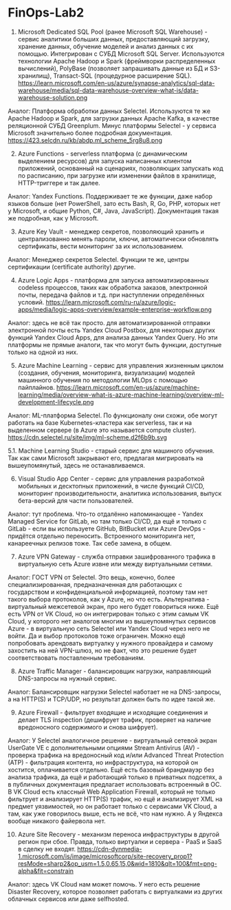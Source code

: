 # FinOps-Lab2
1. Microsoft Dedicated SQL Pool (ранее Microsoft SQL Warehouse) - сервис аналитики больших данных, предоставляющий загрузку, хранение данных, обучение моделей и анализ данных с их помощью. Интегрирован с СУБД Microsoft SQL Server. Используются технологии Apache Hadoop и Spark (фреймворки распределенных вычислений), PolyBase (позволяет запрашивать данные из БД и S3-хранилищ), Transact-SQL (процедурное расширение SQL).   
https://learn.microsoft.com/en-us/azure/synapse-analytics/sql-data-warehouse/media/sql-data-warehouse-overview-what-is/data-warehouse-solution.png

Аналог: Платформа обработки данных Selectel. Используются те же Apache Hadoop и Spark, для загрузки данных Apache Kafka, в качестве реляционной СУБД Greenplum. Минус платформы Selectel - у сервиса Microsoft значительно более подробная документация.
https://423.selcdn.ru/kb/abdp.ml_scheme_5rg8u8.png

2. Azure Functions - serverless платформа (с динамическим выделением ресурсов) для запуска написанных клиентом приложений, основанный на сценариях, позволяющих запускать код по расписанию, при загрузке или изменении файлов в хранилище, HTTP-триггере и так далее.

Аналог: Yandex Functions. Поддерживает те же функции, даже набор языков больше (нет PowerShell, зато есть Bash, R, Go, PHP, которых нет у Microsoft, и общие Python, C#, Java, JavaScript). Документация такая же подробная, как у Microsoft.

3. Azure Key Vault - менеджер секретов, позволяющий хранить и централизованно менять пароли, ключи, автоматически обновлять сертификаты, вести мониторинг за их использованием.

Аналог: Менеджер секретов Selectel. Функции те же, центры сертификации (certificate authority) другие.

4. Azure Logic Apps - платформа для запуска автоматизированных codeless процессов, таких как обработка заказов, электронной почты, передача файлов и т.д. при наступлении определённых условий.
https://learn.microsoft.com/ru-ru/azure/logic-apps/media/logic-apps-overview/example-enterprise-workflow.png

Аналог: здесь не всё так просто. для автоматизированной отправки электронной почты есть Yandex Cloud Postbox, для некоторых других функций Yandex Cloud Apps, для анализа данных Yandex Query. Но эти платформы не прямые аналоги, так что могут быть функции, доступные только на одной из них.

5. Azure Machine Learning - сервис для управления жизненным циклом (создания, обучения, мониторинга, визуализации) моделей машинного обучения по методологии MLOps с помощью пайплайнов.
https://learn.microsoft.com/en-us/azure/machine-learning/media/overview-what-is-azure-machine-learning/overview-ml-development-lifecycle.png

Аналог: ML-платформа Selectel. По функционалу они схожи, обе могут работать на базе Kubernetes-кластера как serverless, так и на выделенном сервере (в Azure это называется compute cluster). 
https://cdn.selectel.ru/site/img/ml-scheme.d2f6b9b.svg

5.1. Machine Learning Studio - старый сервис для машиного обучения. Так как сами Microsoft закрывают его, предлагая мигрировать на вышеупомянутый, здесь не останавливаемся.

6. Visual Studio App Center - сервис для управления разработкой мобильных и десктопных приложений, в числе функций CI/CD, мониторинг производительности, аналитика использования, выпуск бета-версий для части пользователей.

Аналог: тут проблема. Что-то отдалённо напоминающее - Yandex Managed Service for GitLab, но там только CI/CD, да ещё и только с GitLab - если вы используете GitHub, BitBucket или Azure DevOps - придётся отдельно переносить. Встроенного мониторинга нет, канареечных релизов тоже. Так себе замена, в общем.

7. Azure VPN Gateway - служба отправки зашифрованного трафика в виртуальную сеть Azure извне или между виртуальными сетями.

Аналог: ГОСТ VPN от Selectel. Это вещь, конечно, более специализированная, предназначенная для работающих с государством и конфиденциальной информацией, поэтому там нет такого выбора протоколов, как у Azure, но что есть. Альтернатива - виртуальный межсетевой экран, про него будет говориться ниже. Ещё есть VPN от VK Cloud, но он интегрирован только с этим самым VK Cloud, у которого нет аналогов многим из вышеупомянутых сервисов Azure - в виртуальную сеть Selectel или Yandex Cloud через него не войти. Да и выбор протоколов тоже ограничен. Можно ещё попробовать арендовать виртуалку у нужного провайдера и самому захостить на ней VPN-шлюз, но не факт, что это решение будет соответствовать поставленным требованиям.

8. Azure Traffic Manager - балансировщик нагрузки, направляющий DNS-запросы на нужный сервис.

Аналог: Балансировщик нагрузки Selectel наботает не на DNS-запросы, а на HTTP(S) и TCP/UDP, но результат должен быть по идее такой же.

9. Azure Firewall - фильтрует входящие и исходящие соединения и делает TLS inspection (дешифрует трафик, проверяет на наличие вредоносного содержимого и снова шифрует).

Аналог: У Selectel аналогичное решение - виртуальный сетевой экран UserGate VE с дополнительными опциями Stream Antivirus (AV) - проверка трафика на вредоносный код и/или Advanced Threat Protection (ATP) - фильтрация контента, но инфраструктура, на которой он хостится, оплачивается отдельно. Ещё есть базовый брандмауэр без анализа трафика, да ещё и работающий только в приватных подсетях, а в публичных документация предлагает использовать встроенный в ОС. В VK Cloud есть классный Web Application Firewall, который не только фильтрует и анализирует HTTP(S) трафик, но ещё и анализирует XML на предмет уязвимостей, но он работает только с сервисами VK Cloud, а там, как уже говорилось выше, есть не всё, что нам нужно. А у Яндекса вообще никакого файервола нет.

10. Azure Site Recovery - механизм переноса инфраструктуры в другой регион при сбое. Правда, только виртуалки и сервера - PaaS и SaaS в сделку не входят.
https://cdn-dynmedia-1.microsoft.com/is/image/microsoftcorp/site-recovery_prop1?resMode=sharp2&op_usm=1.5,0.65,15,0&wid=1810&qlt=100&fmt=png-alpha&fit=constrain

Аналог: здесь VK Cloud нам может помочь. У него есть решение Disaster Recovery, которое позволяет работать с виртуалками из других облачных сервисов или даже selfhosted.

